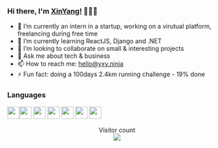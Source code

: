 ### Hi there, I'm [XinYang!](https://portfolio.yxy.ninja/) 👋👨‍💻

<!--
**XinYang-YXY/XinYang-YXY** is a ✨ _special_ ✨ repository because its `README.md` (this file) appears on your GitHub profile.-->



- 🔭 I’m currently an intern in a startup, working on a virutual platform, freelancing during free time 
- 🌱 I’m currently learning ReactJS, Django and .NET
- 👯 I’m looking to collaborate on small & interesting projects
- 💬 Ask me about tech & business
- 📫 How to reach me: hello@yxy.ninja
- ⚡ Fun fact: doing a 100days 2.4km running challenge - 19% done
<!--- 🤔 I’m looking for help with -->
<!--- 😄 Pronouns: ...-->

### Languages
<img height="28" src="https://res.cloudinary.com/dchpyunul/image/upload/v1595673000/github/computerLanguage/icons8-python_d35cix.svg"><img height="28" src="https://res.cloudinary.com/dchpyunul/image/upload/v1595672882/github/computerLanguage/icons8-javascript_lzczmt.svg">
<img height="28" src="https://res.cloudinary.com/dchpyunul/image/upload/v1595672890/github/computerLanguage/icons8-typescript_h5ihq5.svg">
<img height="28" src="https://res.cloudinary.com/dchpyunul/image/upload/v1595672424/github/computerLanguage/icons8-c-sharp-logo_un1bii.svg">
<img height="28" src="https://res.cloudinary.com/dchpyunul/image/upload/v1595672884/github/computerLanguage/icons8-mysql-logo_qlklhj.svg">
<img height="28" src="https://res.cloudinary.com/dchpyunul/image/upload/v1595672968/github/computerLanguage/icons8-html-filetype-52_t0yolz.png">
<img height="28" src="https://res.cloudinary.com/dchpyunul/image/upload/v1595672966/github/computerLanguage/icons8-css-filetype-52_xd7rfh.png">




<p align="center"> 
  Visitor count<br>
  <img src="https://profile-counter.glitch.me/XinYang-YXY/count.svg" />
</p>
